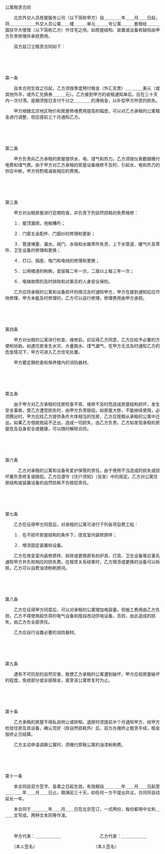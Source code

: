 



公寓租赁合同



 

　　北京外交人员房屋服务公司（以下简称甲方）自＿＿＿＿年＿＿月＿＿日起，将＿＿＿＿＿＿外交人员公寓＿＿楼＿＿＿单元＿＿＿号公寓＿＿＿套租给＿＿＿国驻华大使馆（以下简称乙方）作住宅之用。如房屋结构、装置或设备有缺陷由甲方负责修理并承担费用。

　　双方兹订立租赁合同如下：

　　

　　


 第一条

　　自本合同生效之日起，乙方须按季度预付租金（外汇支票）＿＿＿＿美元（或其他外币，或外汇兑换券＿＿＿元）。乙方接到甲方的收租通知单后，应在三十天内一次付清。逾期须按日支付千分之＿＿＿＿的滞纳金，以补偿甲方所受的损失。

　　甲方根据北京地区物价和房屋修缮费用提高的幅度，可以对乙方承租的公寓租金进行调整，但应提前三个月通知乙方。

　　

　　


 第二条

　　甲方负责向乙方承租的房屋提供水、电、煤气和热力。乙方须按仪表数据缴付电费和煤气费。由于甲方对乙方承租的房屋设备维修不及时，引起水、电和热力的供应中断，甲方将酌情减收相应的费用。

　　

　　


 第三条

　　甲方对出租房屋进行定期检查，并负责下列自然损耗的免费维修：

　　１．屋顶漏雨，地板糟朽；

　　２．门窗五金配件、门窗纱的修理和更新；

　　３．管道堵塞、漏水，阀门、水咀和水箱零件失灵，上下水管道、暖气片及零件、卫生设备的修理和更换；

　　４．灯口、插座、电门和电线的修理和更换；

　　５．公用楼道的粉刷，首层每二年一次，二层以上每三年一次；

　　６．电梯故障的及时排除和对乘员的人身安全保险。

　　乙方应将承租的公寓和设备损坏的情况及时通知甲方，甲方在接到通知后应尽快修理，甲方未能及时修理的，乙方可以自行修理，修理费用由甲方承担。

　　

　　


 第四条

　　甲方对出租的公寓进行检查、维修前，应征得乙方同意，乙方应给予必要的方便和协助。如遇住房发生水灾、大量跑水、煤气漏气，在甲方无法及时通知乙方的危急情况下，甲方可进入乙方住宅处置。

　　甲方要定期检查和保养楼内的消防器材。

　　

　　


 第五条

　　由于甲方对乙方承租的住房检查不周、维修不及时而造成房屋结构损坏，发生安全事故，使乙方遭受损失时，由甲方负责赔偿。如房屋大修，不能继续使用，必须腾出时，甲方应给乙方提供条件大体相当的住房，乙方应按期从承租的公寓中迁出。如果乙方借故拖延不迁出，造成一切损失，由乙方负责。乙方如发现承租的房屋危及自身安全或健康，可以随时解除合同。

　　

　　


 第六条

　　　乙方对承租的公寓和设备有爱护保管的责任。由于使用不当造成的损失或损坏要负责修复或赔偿。乙方应遵守《住户须知》（另发）中的规定。乙方对公寓住房结构或装置设备的自然损耗不负赔偿责任。

　　

　　


 第七条

　　乙方在征得甲方同意后，对承租的公寓可进行下列各项自费工程：

　　１．在不损坏房屋结构的条件下，改变室内装修原样；

　　２．增添固定装置和设备。

　　乙方在改变室内装修原样、拆除或更换原有的炉具、灯具、卫生设备等应事先通知甲方并负担相应的损失费。在租赁关系结束时，乙方增添或更换的设备可以拆除。乙方可以自费油漆粉刷房间。

　　

　　


 第八条

　　乙方在征得甲方同意后，可以对承租的公寓增加电容量。但施工费用由乙方负担。乙方不得使用超负荷的电气设备和擅自改动供电设备。否则，由此造成的损失，由乙方负全部责任。

　　乙方应自行设置必要的消防器材。

　　

　　


 第九条

　　遇有不可抗拒的自然灾害，致使乙方承租的公寓遭到破坏，甲方应视房屋破坏的程度，免收部分或全部租金，直至该公寓修复时为止。

　　

　　


 第十条

　　乙方承租的房屋不得私自转让或转租。退房时须提前半个月通知甲方，经甲方检验住房及其设备，确认完好（除自然损耗外）后，双方办理终止租赁手续。租金按终止日结算。

　　乙方主动申请调换公寓时，须缴付原租公寓的油漆粉刷费。

　　

　　


 第十一条



　　本合同自双方签字、盖章之日起生效。有效期自＿＿＿＿年＿＿月＿＿日起至＿＿＿＿年＿＿月＿＿日止。期满前三十天，如任何一方不提出异议，合同将自动延长一年。　　

　　本合同于＿＿＿＿年＿＿月＿＿日在北京签订，一式两份，每份都用中文和＿＿＿文写成，两种文本同等作准。　　

　　

　　甲方代表：＿＿＿＿＿＿　　　　　　　　　乙方代表：＿＿＿＿＿＿

　　（本人签名）　　　　　　　　　　　　　　（本人签名）